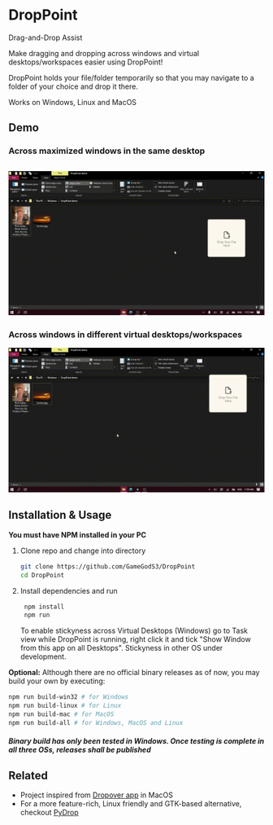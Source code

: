 # DropPoint

Drag-and-Drop Assist

Make dragging and dropping across windows and virtual desktops/workspaces easier using DropPoint!

DropPoint holds your file/folder temporarily so that you may navigate to a folder of your choice and drop it there.

Works on Windows, Linux and MacOS

## Demo

### Across maximized windows in the same desktop

## ![Drag between windows](./demo1.gif)

### Across windows in different virtual desktops/workspaces

![Drag between windows](./demo2.gif)

## Installation & Usage

**You must have NPM installed in your PC**

1. Clone repo and change into directory
   ```bash
   git clone https://github.com/GameGodS3/DropPoint
   cd DropPoint
   ```
2. Install dependencies and run
   ```bash
    npm install
    npm run
   ```
   To enable stickyness across Virtual Desktops (Windows) go to Task view while DropPoint is running, right click it and tick "Show Window from this app on all Desktops". Stickyness in other OS under development.

**Optional:** Although there are no official binary releases as of now, you may build your own by executing:

```bash
npm run build-win32 # for Windows
npm run build-linux # for Linux
npm run build-mac # for MacOS
npm run build-all # for Windows, MacOS and Linux
```

##### Binary build has only been tested in Windows. Once testing is complete in all three OSs, releases shall be published

## Related

- Project inspired from [Dropover app](http://dropoverapp.com) in MacOS
- For a more feature-rich, Linux friendly and GTK-based alternative, checkout [PyDrop](https://github.com/Roshan-R/PyDrop)
